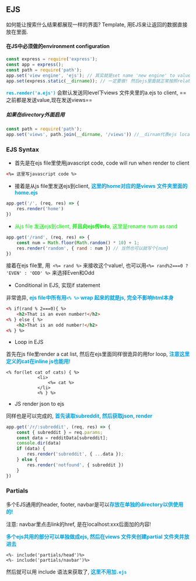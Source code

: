 ## EJS

如何能让搜索什么结果都展现一样的界面? Template, 用EJS来让返回的数据直接放在里面.

#### 在JS中必须做的environment configuration

```javascript
const express = require('express');
const app = express();
const path = require('path');
app.set('view engine', 'ejs'); // 其实就是set name 'new engine' to value 'ejs'
app.set(express.static(__dirname)); // 一定要做! 然后ejs里面就正常按照relative path就行了
```

<font color = grape>**`res.render('a.ejs')`**</font> 会默认发送同level下views 文件夹里的a.ejs to client, ==之前都是发送value,现在发送views==

##### 如果在directory外面启用

```javascript
const path = require('path');
app.set('views', path.join(__dirname, '/views')) //__dirnam代表ejs locate所在的文件夹路径
```

### EJS Syntax

+ 首先是在ejs file里使用javascript code,  code will run when render to client

```html
<%= 这里写javascript code %>
```

+ 接着是从js file里发送ejs到client, <font color = grape>**这里的home对应的是views 文件夹里面的home.ejs**</font> 

```javascript
app.get('/', (req, res) => {
    res.render('home')
})
```

+ <font color = gree>从js file 发送ejs到client, **并且向ejs传info**, 这里是rename num as rand</font>

```javascript
app.get('/rand', (req, res) => {
    const num = Math.floor(Math.random() * 10) + 1;
    res.render('random', { rand : num }) // 当然也可以就写个{num}
})
```

接着在ejs file里, 用` <%= rand %>` 来接收这个value!, 也可以用`<%= rand%2===0 ? 'EVEN' : 'ODD' %>` 来选择Even和Odd

+ Conditional in EJS, 实现if statement

非常诡异, <font color = grape>**ejs file中所有用`<% %>` wrap 起来的就是js, 完全不影响html本身**</font>

```html
<% if(rand % 2===0){ %>
	<h2>That is an even number!</h2>
<% } else { %>
	<h2>That is an odd number!</h2>
<% } %>
```

+ Loop in EJS

首先在js file里render a cat list, 然后在ejs里面同样很诡异的用for loop, <font color = grape>**注意这里定义的cat在inline js也能用!**</font> 

```ejs
<% for(let cat of cats) { %>
            <li>
                <%= cat %>
            </li>
            <% } %>
```

+ JS render json to ejs

同样也是可以完成的, <font color = grape>**首先读取subreddit, 然后获取json, render**</font>

```javascript
app.get('/r/:subreddit', (req, res) => {
    const { subreddit } = req.params;
    const data = redditData[subreddit];
    console.dir(data)
    if (data) {
        res.render('subreddit', { ...data });
    } else {
        res.render('notfound', { subreddit })
    }
})
```

### Partials

多个EJS通用的header, footer, navbar是可以<font color = grape>**存放在单独的directory以供使用的!**</font>

注意: navbar里点击link的href, 是在localhost:xxx后面加的内容!

<font color = grape>**多个ejs共用的部分可以单独做成ejs, 然后在views 文件夹创建partial 文件夹并放进去**</font>

```ejs
<%- include('partials/head')%>
<%- include('partials/navbar')%>
```

然后就可以用 include 语法来获取了, <font color = grape>**这里不用加`.ejs`**</font>









